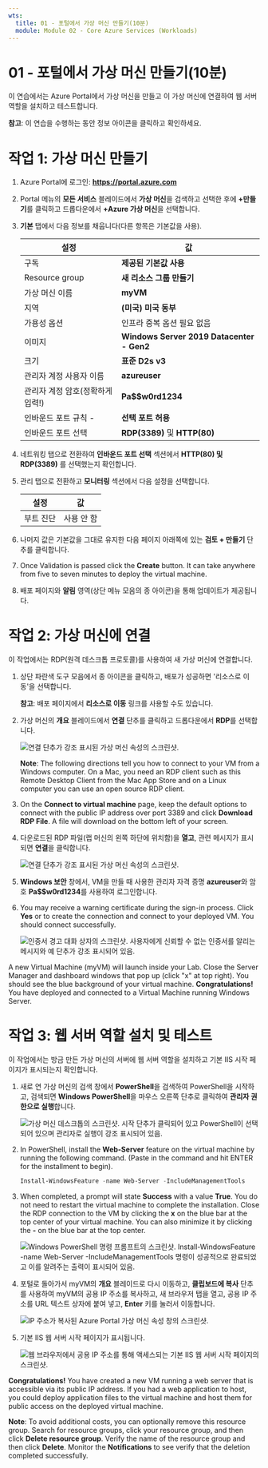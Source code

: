 ```yaml
---
wts:
  title: 01 - 포털에서 가상 머신 만들기(10분)
  module: Module 02 - Core Azure Services (Workloads)
---
```

# <a name="01---create-a-virtual-machine-in-the-portal-10-min"></a>01 - 포털에서 가상 머신 만들기(10분)

이 연습에서는 Azure Portal에서 가상 머신을 만들고 이 가상 머신에 연결하여 웹 서버 역할을 설치하고 테스트합니다. 

**참고**: 이 연습을 수행하는 동안 정보 아이콘을 클릭하고 확인하세요. 

# <a name="task-1-create-the-virtual-machine"></a>작업 1: 가상 머신 만들기 
1. Azure Portal에 로그인: **https://portal.azure.com**

3. Portal 메뉴의 **모든 서비스** 블레이드에서 **가상 머신**을 검색하고 선택한 후에 **+만들기**를 클릭하고 드롭다운에서 **+Azure 가상 머신**을 선택합니다.

4. **기본** 탭에서 다음 정보를 채웁니다(다른 항목은 기본값을 사용).

    | 설정 | 값 |
    |  -- | -- |
    | 구독 | **제공된 기본값 사용** |
    | Resource group | **새 리소스 그룹 만들기** |
    | 가상 머신 이름 | **myVM** |
    | 지역 | **(미국) 미국 동부**|
    | 가용성 옵션 | 인프라 중복 옵션 필요 없음|
    | 이미지 | **Windows Server 2019 Datacenter - Gen2**|
    | 크기 | **표준 D2s v3**|
    | 관리자 계정 사용자 이름 | **azureuser** |
    | 관리자 계정 암호(정확하게 입력!) | **Pa$$w0rd1234**|
    | 인바운드 포트 규칙 - | **선택 포트 허용**|
    | 인바운드 포트 선택 | **RDP(3389)** 및 **HTTP(80)**| 

5. 네트워킹 탭으로 전환하여 **인바운드 포트 선택** 섹션에서 **HTTP(80) 및 RDP(3389)** 를 선택했는지 확인합니다.

6. 관리 탭으로 전환하고 **모니터링** 섹션에서 다음 설정을 선택합니다.

    | 설정 | 값 |
    | -- | -- |
    | 부트 진단 | 사용 안 함|

7. 나머지 값은 기본값을 그대로 유지한 다음 페이지 아래쪽에 있는 **검토 + 만들기** 단추를 클릭합니다.

8. Once Validation is passed click the <bpt id="p1">**</bpt>Create<ept id="p1">**</ept> button. It can take anywhere from five to seven minutes to deploy the virtual machine.

9. 배포 페이지와 **알림** 영역(상단 메뉴 모음의 종 아이콘)을 통해 업데이트가 제공됩니다.

# <a name="task-2-connect-to-the-virtual-machine"></a>작업 2: 가상 머신에 연결

이 작업에서는 RDP(원격 데스크톱 프로토콜)를 사용하여 새 가상 머신에 연결합니다. 

1. 상단 파란색 도구 모음에서 종 아이콘을 클릭하고, 배포가 성공하면 '리소스로 이동'을 선택합니다. 

    **참고**: 배포 페이지에서 **리소스로 이동** 링크를 사용할 수도 있습니다. 

2. 가상 머신의 **개요** 블레이드에서 **연결** 단추를 클릭하고 드롭다운에서 **RDP**를 선택합니다.

    ![연결 단추가 강조 표시된 가상 머신 속성의 스크린샷.](../images/0101.png)

    <bpt id="p1">**</bpt>Note<ept id="p1">**</ept>: The following directions tell you how to connect to your VM from a Windows computer. On a Mac, you need an RDP client such as this Remote Desktop Client from the Mac App Store and on a Linux computer you can use an open source RDP client.

2. On the <bpt id="p1">**</bpt>Connect to virtual machine<ept id="p1">**</ept> page, keep the default options to connect with the public IP address over port 3389 and click <bpt id="p2">**</bpt>Download RDP File<ept id="p2">**</ept>. A file will download on the bottom left of your screen.

3. 다운로드된 RDP 파일(랩 머신의 왼쪽 하단에 위치함)을 **열고**, 관련 메시지가 표시되면 **연결**을 클릭합니다. 

    ![연결 단추가 강조 표시된 가상 머신 속성의 스크린샷. ](../images/0102.png)

4. **Windows 보안** 창에서, VM을 만들 때 사용한 관리자 자격 증명 **azureuser**와 암호 **Pa$$w0rd1234**를 사용하여 로그인합니다. 

5. You may receive a warning certificate during the sign-in process. Click <bpt id="p1">**</bpt>Yes<ept id="p1">**</ept> or to create the connection and connect to your deployed VM. You should connect successfully.

    ![인증서 경고 대화 상자의 스크린샷. 사용자에게 신뢰할 수 없는 인증서를 알리는 메시지와 예 단추가 강조 표시되어 있음. ](../images/0104.png)

A new Virtual Machine (myVM) will launch inside your Lab. Close the Server Manager and dashboard windows that pop up (click "x" at top right). You should see the blue background of your virtual machine. <bpt id="p1">**</bpt>Congratulations!<ept id="p1">**</ept> You have deployed and connected to a Virtual Machine running Windows Server. 

# <a name="task-3-install-the-web-server-role-and-test"></a>작업 3: 웹 서버 역할 설치 및 테스트

이 작업에서는 방금 만든 가상 머신의 서버에 웹 서버 역할을 설치하고 기본 IIS 시작 페이지가 표시되는지 확인합니다. 

1. 새로 연 가상 머신의 검색 창에서 **PowerShell**을 검색하여 PowerShell을 시작하고, 검색되면 **Windows PowerShell**을 마우스 오른쪽 단추로 클릭하여 **관리자 권한으로 실행**합니다.

    ![가상 머신 데스크톱의 스크린샷. 시작 단추가 클릭되어 있고 PowerShell이 선택되어 있으며 관리자로 실행이 강조 표시되어 있음.](../images/0105.png)

2. In PowerShell, install the <bpt id="p1">**</bpt>Web-Server<ept id="p1">**</ept> feature on the virtual machine by running the following command. (Paste in the command and hit ENTER for the installment to begin).

    ```PowerShell
    Install-WindowsFeature -name Web-Server -IncludeManagementTools
    ```
  
3. When completed, a prompt will state <bpt id="p1">**</bpt>Success<ept id="p1">**</ept> with a value <bpt id="p2">**</bpt>True<ept id="p2">**</ept>. You do not need to restart the virtual machine to complete the installation. Close the RDP connection to the VM by clicking the <bpt id="p1">**</bpt>x<ept id="p1">**</ept> on the blue bar at the top center of your virtual machine. You can also minimize it by clicking the <bpt id="p1">**</bpt><ph id="ph1">-</ph><ept id="p1">**</ept> on the blue bar at the top center.

    ![Windows PowerShell 명령 프롬프트의 스크린샷. Install-WindowsFeature -name Web-Server -IncludeManagementTools 명령이 성공적으로 완료되었고 이를 알려주는 출력이 표시되어 있음.](../images/0106.png)

4. 포털로 돌아가서 myVM의 **개요** 블레이드로 다시 이동하고, **클립보드에 복사** 단추를 사용하여 myVM의 공용 IP 주소를 복사하고, 새 브라우저 탭을 열고, 공용 IP 주소를 URL 텍스트 상자에 붙여 넣고, **Enter** 키를 눌러서 이동합니다.

    ![IP 주소가 복사된 Azure Portal 가상 머신 속성 창의 스크린샷.](../images/0107.png)

5. 기본 IIS 웹 서버 시작 페이지가 표시됩니다.

    ![웹 브라우저에서 공용 IP 주소를 통해 액세스되는 기본 IIS 웹 서버 시작 페이지의 스크린샷.](../images/0108.png)

<bpt id="p1">**</bpt>Congratulations!<ept id="p1">**</ept> You have created a new VM running a web server that is accessible via its public IP address. If you had a web application to host, you could deploy application files to the virtual machine and host them for public access on the deployed virtual machine.


<bpt id="p1">**</bpt>Note<ept id="p1">**</ept>: To avoid additional costs, you can optionally remove this resource group. Search for resource groups, click your resource group, and then click <bpt id="p1">**</bpt>Delete resource group<ept id="p1">**</ept>. Verify the name of the resource group and then click <bpt id="p1">**</bpt>Delete<ept id="p1">**</ept>. Monitor the <bpt id="p1">**</bpt>Notifications<ept id="p1">**</ept> to see verify that the deletion completed successfully. 
